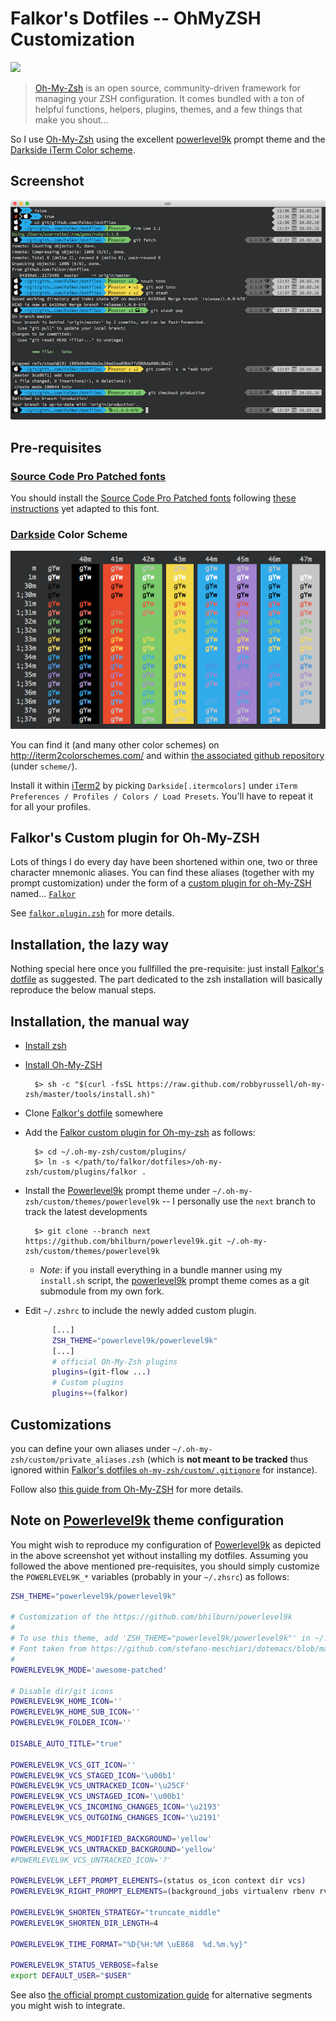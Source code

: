 # Falkor's Dotfiles -- OhMyZSH Customization

![](http://ohmyz.sh/img/OMZLogo_BnW.png)

> [Oh-My-Zsh](http://ohmyz.sh) is an open source, community-driven framework for managing your ZSH configuration. It comes bundled with a ton of helpful functions, helpers, plugins, themes, and a few things that make you shout...

So I use [Oh-My-Zsh](http://ohmyz.sh) using the excellent [powerlevel9k](https://github.com/bhilburn/powerlevel9k) prompt theme and the [Darkside iTerm Color scheme](https://github.com/mbadolato/iTerm2-Color-Schemes/blob/master/schemes/Darkside.itermcolors).

## Screenshot

![](../screenshots/screenshot_falkor_iterm.png)

## Pre-requisites

### [Source Code Pro Patched fonts](https://github.com/stefano-meschiari/dotemacs/blob/master/SourceCodePro%2BPowerline%2BAwesome%2BRegular.ttf)

You should install the [Source Code Pro Patched fonts](https://github.com/stefano-meschiari/dotemacs/blob/master/SourceCodePro%2BPowerline%2BAwesome%2BRegular.ttf) following [these instructions](https://github.com/bhilburn/powerlevel9k/wiki/Install-Instructions#step-2-install-powerline-fonts) yet adapted to this font.

### [Darkside]() Color Scheme

![](https://github.com/mbadolato/iTerm2-Color-Schemes/raw/master/screenshots/darkside.png)

You can find it (and many other color schemes) on <http://iterm2colorschemes.com/> and within [the associated  github repository](https://github.com/mbadolato/iTerm2-Color-Schemes) (under `scheme/`).

Install it within [iTerm2](https://www.iterm2.com/) by picking `Darkside[.itermcolors]` under `iTerm Preferences / Profiles / Colors / Load Presets`.
You'll have to repeat it for all your profiles.

## Falkor's Custom plugin for Oh-My-ZSH

Lots of things I do every day have been shortened within one, two or three character mnemonic aliases.
You can find these aliases (together with my prompt customization) under the form of a [custom plugin for oh-My-ZSH](https://github.com/robbyrussell/oh-my-zsh/wiki/Customization) named... [`Falkor`](custom/plugins/falkor/falkor.plugin.zsh)

See [`falkor.plugin.zsh`](custom/plugins/falkor/falkor.plugin.zsh) for more details.

## Installation, the lazy way

Nothing special here once you fullfilled the pre-requisite: just install [Falkor's dotfile](https://github.com/Falkor/dotfile) as suggested.
The part dedicated to the zsh installation will basically reproduce the below manual steps.

## Installation, the manual way

* [Install zsh](https://github.com/robbyrussell/oh-my-zsh/wiki/Installing-ZSH)
* [Install Oh-My-ZSH](http://ohmyz.sh/)

        $> sh -c "$(curl -fsSL https://raw.github.com/robbyrussell/oh-my-zsh/master/tools/install.sh)"

* Clone [Falkor's dotfile](https://github.com/Falkor/dotfiles) somewhere
* Add the [Falkor custom plugin for Oh-my-zsh](https://github.com/Falkor/dotfiles/tree/master/oh-my-zsh/custom/plugins/falkor) as follows:

        $> cd ~/.oh-my-zsh/custom/plugins/
        $> ln -s </path/to/falkor/dotfiles>/oh-my-zsh/custom/plugins/falkor .

* Install the [Powerlevel9k](https://github.com/bhilburn/powerlevel9k) prompt theme under `~/.oh-my-zsh/custom/themes/powerlevel9k` -- I personally use the `next` branch to track the latest developments

        $> git clone --branch next https://github.com/bhilburn/powerlevel9k.git ~/.oh-my-zsh/custom/themes/powerlevel9k

  - _Note_: if you install everything in a bundle manner using my `install.sh` script, the [powerlevel9k](https://github.com/bhilburn/powerlevel9k) prompt theme comes as a git submodule from my own fork.

* Edit `~/.zshrc` to include the newly added custom plugin.

  ~~~bash
        [...]
        ZSH_THEME="powerlevel9k/powerlevel9k"
        [...]
        # official Oh-My-Zsh plugins
        plugins=(git-flow ...)
        # Custom plugins
        plugins+=(falkor)
  ~~~


## Customizations

you can define your own aliases under `~/.oh-my-zsh/custom/private_aliases.zsh` (which is **not meant to be tracked** thus ignored within [Falkor's dotfiles `oh-my-zsh/custom/.gitignore`](.gitignore) for instance).

Follow also [this guide from Oh-My-ZSH](https://github.com/robbyrussell/oh-my-zsh/wiki/Customization) for more details.

## Note on [Powerlevel9k](https://github.com/bhilburn/powerlevel9k) theme configuration

You might wish to reproduce my configuration of [Powerlevel9k](https://github.com/bhilburn/powerlevel9k) as depicted in the above screenshot yet without installing my dotfiles.
Assuming you followed the above mentioned pre-requisites, you should simply customize the `POWERLEVEL9K_*` variables (probably in your `~/.zhsrc`) as follows:

~~~bash
ZSH_THEME="powerlevel9k/powerlevel9k"

# Customization of the https://github.com/bhilburn/powerlevel9k
#
# To use this theme, add 'ZSH_THEME="powerlevel9k/powerlevel9k"' in ~/.zshrc
# Font taken from https://github.com/stefano-meschiari/dotemacs/blob/master/SourceCodePro%2BPowerline%2BAwesome%2BRegular.ttf
#
POWERLEVEL9K_MODE='awesome-patched'

# Disable dir/git icons
POWERLEVEL9K_HOME_ICON=''
POWERLEVEL9K_HOME_SUB_ICON=''
POWERLEVEL9K_FOLDER_ICON=''

DISABLE_AUTO_TITLE="true"

POWERLEVEL9K_VCS_GIT_ICON=''
POWERLEVEL9K_VCS_STAGED_ICON='\u00b1'
POWERLEVEL9K_VCS_UNTRACKED_ICON='\u25CF'
POWERLEVEL9K_VCS_UNSTAGED_ICON='\u00b1'
POWERLEVEL9K_VCS_INCOMING_CHANGES_ICON='\u2193'
POWERLEVEL9K_VCS_OUTGOING_CHANGES_ICON='\u2191'

POWERLEVEL9K_VCS_MODIFIED_BACKGROUND='yellow'
POWERLEVEL9K_VCS_UNTRACKED_BACKGROUND='yellow'
#POWERLEVEL9K_VCS_UNTRACKED_ICON='?'

POWERLEVEL9K_LEFT_PROMPT_ELEMENTS=(status os_icon context dir vcs)
POWERLEVEL9K_RIGHT_PROMPT_ELEMENTS=(background_jobs virtualenv rbenv rvm time)

POWERLEVEL9K_SHORTEN_STRATEGY="truncate_middle"
POWERLEVEL9K_SHORTEN_DIR_LENGTH=4

POWERLEVEL9K_TIME_FORMAT="%D{%H:%M \uE868  %d.%m.%y}"

POWERLEVEL9K_STATUS_VERBOSE=false
export DEFAULT_USER="$USER"

~~~

See also [the official prompt customization guide](https://github.com/bhilburn/powerlevel9k#prompt-customization) for alternative segments you might wish to integrate.

